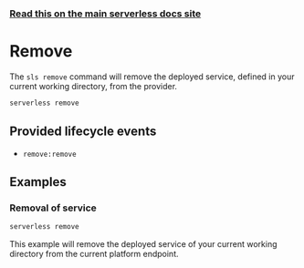 <!--
title: Serverless Framework Commands - Azure Functions - Remove
menuText: Remove
menuOrder: 13
description: Remove a deployed Service and all of its Azure Functions Functions, Events and Resources
layout: Doc
-->

<!-- DOCS-SITE-LINK:START automatically generated  -->
### [Read this on the main serverless docs site](https://www.serverless.com/framework/docs/providers/azure/cli-reference/remove)
<!-- DOCS-SITE-LINK:END -->

# Remove

The `sls remove` command will remove the deployed service, defined in your current working directory, from the provider.

```bash
serverless remove
```

## Provided lifecycle events
- `remove:remove`

## Examples

### Removal of service 

```bash
serverless remove 
```

This example will remove the deployed service of your current working directory from the current platform endpoint.
